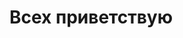 # Всех приветствую
<!--
> [!IMPORTANT]
> __Статус__: ищу работу или возможность стажировки
-->
<!--тут должно быть портфолио-->

<!--
**y4r1k-1337/y4r1k-1337** is a ✨ _special_ ✨ repository because its `README.md` (this file) appears on your GitHub profile.

Here are some ideas to get you started:

- 🔭 I’m currently working on ...
- 🌱 I’m currently learning ...
- 👯 I’m looking to collaborate on ...
- 🤔 I’m looking for help with ...
- 💬 Ask me about ...
- 📫 How to reach me: ...
- 😄 Pronouns: ...
- ⚡ Fun fact: ...
-->
